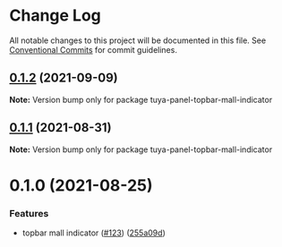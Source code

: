 # Change Log

All notable changes to this project will be documented in this file.
See [Conventional Commits](https://conventionalcommits.org) for commit guidelines.

## [0.1.2](https://github.com/tuya/tuya-panel-kit/compare/tuya-panel-topbar-mall-indicator@0.1.1...tuya-panel-topbar-mall-indicator@0.1.2) (2021-09-09)

**Note:** Version bump only for package tuya-panel-topbar-mall-indicator





## [0.1.1](https://github.com/tuya/tuya-panel-kit/compare/tuya-panel-topbar-mall-indicator@0.1.0...tuya-panel-topbar-mall-indicator@0.1.1) (2021-08-31)

**Note:** Version bump only for package tuya-panel-topbar-mall-indicator





# 0.1.0 (2021-08-25)


### Features

* topbar mall indicator ([#123](https://github.com/tuya/tuya-panel-kit/issues/123)) ([255a09d](https://github.com/tuya/tuya-panel-kit/commit/255a09dad54a30193003f2b8c6f56a4a4129047e))
